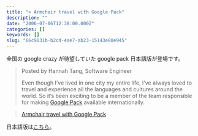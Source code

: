 ```yaml
---
title: "> Armchair travel with Google Pack"
description: ""
date: "2006-07-06T12:38:00.000Z"
categories: []
keywords: []
slug: "66c9031b-b2cd-4ae7-ab23-15143e80e945"
---
```


全国の google crazy が待望していた google pack 日本語版が登場です。

> Posted by Hannah Tang, Software Engineer
>
> Even though I’ve lived in one city my entire life, I’ve always loved to travel and experience all the languages and cultures around the world. So it’s been exciting to be a member of the team responsible for making [Google Pack](http://pack.google.com/?utm_source=en-et-gblog&utm_medium=et&utm_campaign=en "Google Pack") available internationally.

> [Armchair travel with Google Pack](http://googleblog.blogspot.com/2006/07/armchair-travel-with-google-pack.html)

日本語版は[こちら](google%20pack%20in%20japanese)。
